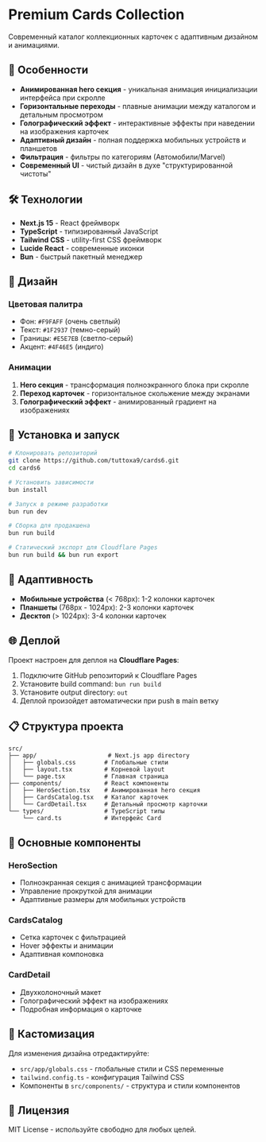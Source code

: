 # Premium Cards Collection

Современный каталог коллекционных карточек с адаптивным дизайном и анимациями.

## 🚀 Особенности

- **Анимированная hero секция** - уникальная анимация инициализации интерфейса при скролле
- **Горизонтальные переходы** - плавные анимации между каталогом и детальным просмотром
- **Голографический эффект** - интерактивные эффекты при наведении на изображения карточек
- **Адаптивный дизайн** - полная поддержка мобильных устройств и планшетов
- **Фильтрация** - фильтры по категориям (Автомобили/Marvel)
- **Современный UI** - чистый дизайн в духе "структурированной чистоты"

## 🛠 Технологии

- **Next.js 15** - React фреймворк
- **TypeScript** - типизированный JavaScript
- **Tailwind CSS** - utility-first CSS фреймворк
- **Lucide React** - современные иконки
- **Bun** - быстрый пакетный менеджер

## 🎨 Дизайн

### Цветовая палитра
- Фон: `#F9FAFF` (очень светлый)
- Текст: `#1F2937` (темно-серый)
- Границы: `#E5E7EB` (светло-серый)
- Акцент: `#4F46E5` (индиго)

### Анимации
1. **Hero секция** - трансформация полноэкранного блока при скролле
2. **Переход карточек** - горизонтальное скольжение между экранами
3. **Голографический эффект** - анимированный градиент на изображениях

## 🚦 Установка и запуск

```bash
# Клонировать репозиторий
git clone https://github.com/tuttoxa9/cards6.git
cd cards6

# Установить зависимости
bun install

# Запуск в режиме разработки
bun run dev

# Сборка для продакшена
bun run build

# Статический экспорт для Cloudflare Pages
bun run build && bun run export
```

## 📱 Адаптивность

- **Мобильные устройства** (< 768px): 1-2 колонки карточек
- **Планшеты** (768px - 1024px): 2-3 колонки карточек
- **Десктоп** (> 1024px): 3-4 колонки карточек

## 🌐 Деплой

Проект настроен для деплоя на **Cloudflare Pages**:

1. Подключите GitHub репозиторий к Cloudflare Pages
2. Установите build command: `bun run build`
3. Установите output directory: `out`
4. Деплой произойдет автоматически при push в main ветку

## 📋 Структура проекта

```
src/
├── app/                    # Next.js app directory
│   ├── globals.css        # Глобальные стили
│   ├── layout.tsx         # Корневой layout
│   └── page.tsx           # Главная страница
├── components/            # React компоненты
│   ├── HeroSection.tsx    # Анимированная hero секция
│   ├── CardsCatalog.tsx   # Каталог карточек
│   └── CardDetail.tsx     # Детальный просмотр карточки
└── types/                 # TypeScript типы
    └── card.ts            # Интерфейс Card
```

## 🎯 Основные компоненты

### HeroSection
- Полноэкранная секция с анимацией трансформации
- Управление прокруткой для анимации
- Адаптивные размеры для мобильных устройств

### CardsCatalog
- Сетка карточек с фильтрацией
- Hover эффекты и анимации
- Адаптивная компоновка

### CardDetail
- Двухколоночный макет
- Голографический эффект на изображениях
- Подробная информация о карточке

## 🎨 Кастомизация

Для изменения дизайна отредактируйте:
- `src/app/globals.css` - глобальные стили и CSS переменные
- `tailwind.config.ts` - конфигурация Tailwind CSS
- Компоненты в `src/components/` - структура и стили компонентов

## 📄 Лицензия

MIT License - используйте свободно для любых целей.
